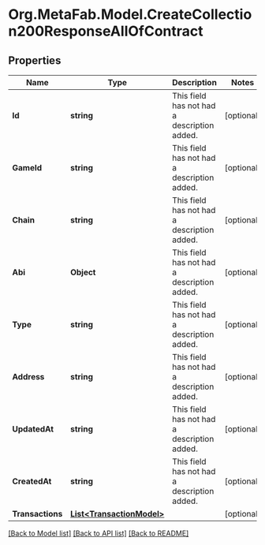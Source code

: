 
# Org.MetaFab.Model.CreateCollection200ResponseAllOfContract

## Properties

Name | Type | Description | Notes
------------ | ------------- | ------------- | -------------
**Id** | **string** | This field has not had a description added. | [optional] 
**GameId** | **string** | This field has not had a description added. | [optional] 
**Chain** | **string** | This field has not had a description added. | [optional] 
**Abi** | **Object** | This field has not had a description added. | [optional] 
**Type** | **string** | This field has not had a description added. | [optional] 
**Address** | **string** | This field has not had a description added. | [optional] 
**UpdatedAt** | **string** | This field has not had a description added. | [optional] 
**CreatedAt** | **string** | This field has not had a description added. | [optional] 
**Transactions** | [**List&lt;TransactionModel&gt;**](TransactionModel.md) |  | [optional] 

[[Back to Model list]](../README.md#documentation-for-models)
[[Back to API list]](../README.md#documentation-for-api-endpoints)
[[Back to README]](../README.md)

